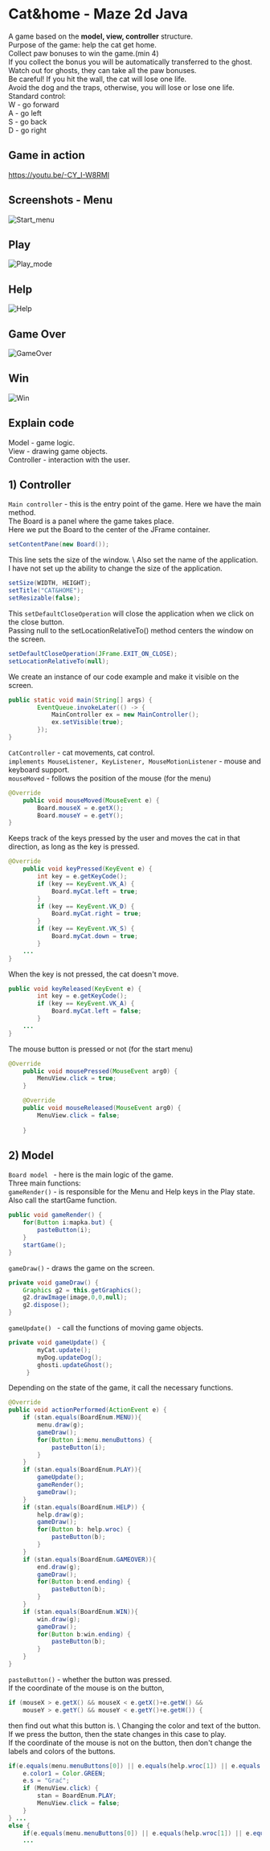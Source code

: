 # Cat&home - Maze 2d Java
A game based on the **model, view, controller** structure.\
Purpose of the game: help the cat get home.\
Collect paw bonuses to win the game.(min 4) \
If you collect the bonus you will be automatically transferred to the ghost.\
Watch out for ghosts, they can take all the paw bonuses.\
Be careful! If you hit the wall, the cat will lose one life.\
Avoid the dog and the traps, otherwise, you will lose or lose one life.\
Standard control:\
W - go forward\
A - go left\
S - go back\
D - go right
## Game in action
https://youtu.be/-CY_I-W8RMI
## Screenshots - Menu
![Start_menu](https://user-images.githubusercontent.com/72127610/111050750-c60d2d80-844e-11eb-9c8c-00d67080d0a1.jpg)
## Play
![Play_mode](https://user-images.githubusercontent.com/72127610/111050797-040a5180-844f-11eb-991f-d4a5880b4744.jpg)
## Help
![Help](https://user-images.githubusercontent.com/72127610/111050801-066cab80-844f-11eb-9092-39e61699b0b7.jpg)
## Game Over
![GameOver](https://user-images.githubusercontent.com/72127610/111050805-0a98c900-844f-11eb-80a3-f9c409bcf864.jpg)
## Win
![Win](https://user-images.githubusercontent.com/72127610/111050807-0bc9f600-844f-11eb-825b-a24e4825ac5a.jpg)
## Explain code
Model - game logic. \
View - drawing game objects. \
Controller - interaction with the user.
## 1) Controller
```Main controller``` - this is the entry point of the game. Here we have the main method. \
The Board is a panel where the game takes place.\
Here we put the Board to the center of the JFrame container. 
```java   
setContentPane(new Board()); 
```
This line sets the size of the window. \ 
Also set the name of the application.
I have not set up the ability to change the size of the application. 
```java   
setSize(WIDTH, HEIGHT); 
setTitle("CAT&HOME");
setResizable(false);
```
This ```setDefaultCloseOperation``` will close the application when we click on the close button. \
Passing null to the setLocationRelativeTo() method centers the window on the screen.
``` java
setDefaultCloseOperation(JFrame.EXIT_ON_CLOSE);
setLocationRelativeTo(null);
```
We create an instance of our code example and make it visible on the screen. 
```java
public static void main(String[] args) {
        EventQueue.invokeLater(() -> {
            MainController ex = new MainController();
            ex.setVisible(true);
        });
}
```
```CatController``` - cat movements, cat control. \
``` implements MouseListener, KeyListener, MouseMotionListener ``` - mouse and keyboard support. \
```mouseMoved``` - follows the position of the mouse (for the menu)
```java
@Override
	public void mouseMoved(MouseEvent e) {
		Board.mouseX = e.getX();
		Board.mouseY = e.getY();
}
```
Keeps track of the keys pressed by the user and moves the cat in that direction, as long as the key is pressed.
```java
@Override
	public void keyPressed(KeyEvent e) {
		int key = e.getKeyCode();
		if (key == KeyEvent.VK_A) {
			Board.myCat.left = true;
		}
		if (key == KeyEvent.VK_D) {
			Board.myCat.right = true;
		}
		if (key == KeyEvent.VK_S) {
			Board.myCat.down = true;
		}
    ...
}
```
When the key is not pressed, the cat doesn't move.
```java
public void keyReleased(KeyEvent e) {
		int key = e.getKeyCode();
		if (key == KeyEvent.VK_A) {
			Board.myCat.left = false;
		}
    ...
}
```
The mouse button is pressed or not (for the start menu)
```java
@Override
	public void mousePressed(MouseEvent arg0) {
		MenuView.click = true;
	}

	@Override
	public void mouseReleased(MouseEvent arg0) {
		MenuView.click = false;
		
	}
```
## 2) Model
```Board model ``` - here is the main logic of the game. \
Three main functions: \
```gameRender()``` - is responsible for the Menu and Help keys in the Play state. \
Also call the startGame function.
```java
public void gameRender() {
	for(Button i:mapka.but) {
		pasteButton(i);
	}
	startGame();
}
```
```gameDraw()``` - draws the game on the screen.
``` java	
private void gameDraw() {
	Graphics g2 = this.getGraphics();
	g2.drawImage(image,0,0,null);
	g2.dispose();
}
```
```gameUpdate() ``` - call the functions of moving game objects.
```java
private void gameUpdate() {
    	myCat.update();
    	myDog.updateDog();
    	ghosti.updateGhost();
     }
```
Depending on the state of the game, it call the necessary functions.
``` java
@Override
public void actionPerformed(ActionEvent e) {
	if (stan.equals(BoardEnum.MENU)){
		menu.draw(g);
		gameDraw();
		for(Button i:menu.menuButtons) {
			pasteButton(i);
		}
	}
	if (stan.equals(BoardEnum.PLAY)){
		gameUpdate();
		gameRender();
		gameDraw();
	}
	if (stan.equals(BoardEnum.HELP)) {
		help.draw(g);
		gameDraw();
		for(Button b: help.wroc) {
			pasteButton(b);
		}
	}
	if (stan.equals(BoardEnum.GAMEOVER)){
		end.draw(g);
		gameDraw();
		for(Button b:end.ending) {
			pasteButton(b);
		}
	}
	if (stan.equals(BoardEnum.WIN)){
		win.draw(g);
		gameDraw();
		for(Button b:win.ending) {
			pasteButton(b);
		}
	}
}
```
```pasteButton()``` - whether the button was pressed. \
If the coordinate of the mouse is on the button,
``` java
if (mouseX > e.getX() && mouseX < e.getX()+e.getW() &&
	mouseY > e.getY() && mouseY < e.getY()+e.getH()) {
```
then find out what this button is. \ 
Changing the color and text of the button. \
If we press the button, then the state changes in this case to play. \
If the coordinate of the mouse is not on the button, then don't change the labels and colors of the buttons. 
```java
if(e.equals(menu.menuButtons[0]) || e.equals(help.wroc[1]) || e.equals(end.ending[1]) || e.equals(win.ending[1])) {
	e.color1 = Color.GREEN;
	e.s = "Grać";
	if (MenuView.click) {
		stan = BoardEnum.PLAY;
		MenuView.click = false;
	}
} ...
else {
	if(e.equals(menu.menuButtons[0]) || e.equals(help.wroc[1]) || e.equals(end.ending[1]) || e.equals(win.ending[1])) {e.color1 = Color.ORANGE ;e.s = "Play";}
	...
```
